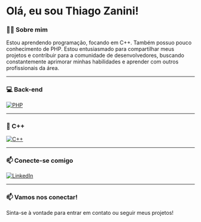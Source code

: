 # Olá, eu sou Thiago Zanini!

### 👨‍💻 Sobre mim
Estou aprendendo programação, focando em C++. Também possuo pouco conhecimento de PHP. Estou entusiasmado para compartilhar meus projetos e contribuir para a comunidade de desenvolvedores, buscando constantemente aprimorar minhas habilidades e aprender com outros profissionais da área.

---

### 💻 Back-end
[![PHP](https://img.shields.io/badge/PHP-4F5B93?style=flat-square&logo=php&logoColor=white)](https://www.php.net)

---

### 🔧 C++
[![C++](https://img.shields.io/badge/C%2B%2B-00599C?style=flat&logo=c%2B%2B&logoColor=white)](https://en.cppreference.com/)


---

### 📫 Conecte-se comigo
[![LinkedIn](https://img.shields.io/badge/LinkedIn-0077B5?style=flat-square&logo=linkedin&logoColor=white)](https://www.linkedin.com/public-profile/settings?trk=d_flagship3_profile_self_view_public_profile)

---

### 📫 Vamos nos conectar!
Sinta-se à vontade para entrar em contato ou seguir meus projetos!
